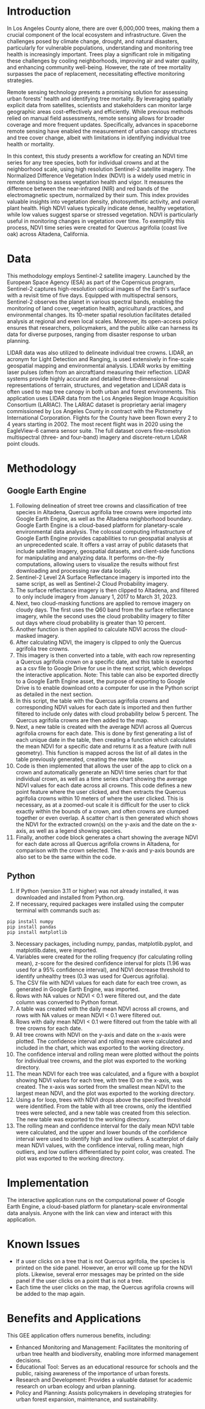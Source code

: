 # Introduction

In Los Angeles County alone, there are over 6,000,000 trees, making them a crucial component of the local ecosystem and infrastructure. Given the challenges posed by climate change, drought, and natural disasters, particularly for vulnerable populations, understanding and monitoring tree health is increasingly important. Trees play a significant role in mitigating these challenges by cooling neighborhoods, improving air and water quality, and enhancing community well-being. However, the rate of tree mortality surpasses the pace of replacement, necessitating effective monitoring strategies.

Remote sensing technology presents a promising solution for assessing urban forests' health and identifying tree mortality. By leveraging spatially explicit data from satellites, scientists and stakeholders can monitor large geographic areas cost-effectively and efficiently. While previous methods relied on manual field assessments, remote sensing allows for broader coverage and more frequent updates. Specifically, advances in spaceborne remote sensing have enabled the measurement of urban canopy structures and tree cover change, albeit with limitations in identifying individual tree health or mortality.

In this context, this study presents a workflow for creating an NDVI time series for any tree species, both for individual crowns and at the neighborhood scale, using high resolution Sentinel-2 satellite imagery. The Normalized Difference Vegetation Index (NDVI) is a widely used metric in remote sensing to assess vegetation health and vigor. It measures the difference between the near-infrared (NIR) and red bands of the electromagnetic spectrum, normalized by their sum. This index provides valuable insights into vegetation density, photosynthetic activity, and overall plant health. High NDVI values typically indicate dense, healthy vegetation, while low values suggest sparse or stressed vegetation. NDVI is particularly useful in monitoring changes in vegetation over time. To exemplify this process, NDVI time series were created for Quercus agrifolia (coast live oak) across Altadena, California.

# Data

This methodology employs Sentinel-2 satellite imagery. Launched by the European Space Agency (ESA) as part of the Copernicus program, Sentinel-2 captures high-resolution optical images of the Earth's surface with a revisit time of five days. Equipped with multispectral sensors, Sentinel-2 observes the planet in various spectral bands, enabling the monitoring of land cover, vegetation health, agricultural practices, and environmental changes. Its 10-meter spatial resolution facilitates detailed analysis at regional and even local scales. Moreover, its open-access policy ensures that researchers, policymakers, and the public alike can harness its data for diverse purposes, ranging from disaster response to urban planning.

LIDAR data was also utilized to delineate individual tree crowns. LIDAR, an acronym for Light Detection and Ranging, is used extensively in fine-scale geospatial mapping and environmental analysis. LIDAR works by emitting laser pulses (often from an aircraft)and measuring their reflection. LIDAR systems provide highly accurate and detailed three-dimensional representations of terrain, structures, and vegetation and LIDAR data is often used to map tree canopy in both urban and forest environments. This application uses LIDAR data from the Los Angeles Region Image Acquisition Consortium (LARIAC). The LARIAC dataset is proprietary aerial imagery commissioned by Los Angeles County in contract with the Pictometry International Corporation. Flights for the County have been flown every 2 to 4 years starting in 2002. The most recent flight was in 2020 using the EagleView-6 camera sensor suite. The full dataset covers fine-resolution multispectral (three- and four-band) imagery and discrete-return LiDAR point clouds.

# Methodology

## Google Earth Engine
1. Following delineation of street tree crowns and classification of tree species in Altadena, Quercus agrifolia tree crowns were imported into Google Earth Engine, as well as the Altadena neighborhood boundary. Google Earth Engine is a cloud-based platform for planetary-scale environmental data analysis. The colossal computing infrastructure of Google Earth Engine provides capabilities to run geospatial analysis at an unprecedented scale. It offers a vast array of public datasets that include satellite imagery, geospatial datasets, and client-side functions for manipulating and analyzing data. It performs on-the-fly computations, allowing users to visualize the results without first downloading and processing raw data locally. 
2. Sentinel-2 Level 2A Surface Reflectance imagery is imported into the same script, as well as Sentinel-2 Cloud Probability imagery. 
3. The surface reflectance imagery is then clipped to Altadena, and filtered to only include imagery from January 1, 2017 to March 31, 2023. 
4. Next, two cloud-masking functions are applied to remove imagery on cloudy days. The first uses the Q60 band from the surface reflectance imagery, while the second uses the cloud probability imagery to filter out days where cloud probability is greater than 10 percent. 
5. Another function is then applied to calculate NDVI across the cloud-masked imagery. 
6. After calculating NDVI, the imagery is clipped to only the Quercus agrifolia tree crowns. 
7. This imagery is then converted into a table, with each row representing a Quercus agrifolia crown on a specific date, and this table is exported as a csv file to Google Drive for use in the next script, which develops the interactive application.  Note: This table can also be exported directly to a Google Earth Engine asset, the purpose of exporting to Google Drive is to enable download onto a computer for use in the Python script as detailed in the next section. 
8. In this script, the table with the Quercus agrifolia crowns and corresponding NDVI values for each date is imported and then further filtered to include only dates with cloud probability below 5 percent. The Quercus agrifolia crowns are then added to the map. 
9. Next, a new table is created with the average NDVI across all Quercus agrifolia crowns for each date. This is done by first generating a list of each unique date in the table, then creating a function which calculates the mean NDVI for a specific date and returns it as a feature (with null geometry). This function is mapped across the list of all dates in the table previously generated, creating the new table. 
10. Code is then implemented that allows the user of the app to click on a crown and automatically generate an NDVI time series chart for that individual crown, as well as a time series chart showing the average NDVI values for each date across all crowns. This code defines a new point feature where the user clicked, and then extracts the Quercus agrifolia crowns within 10 meters of where the user clicked. This is necessary, as at a zoomed-out scale it is difficult for the user to click exactly within the bounds of a crown, and often crowns are clumped together or even overlap. A scatter chart is then generated which shows the NDVI for the extracted crown(s) on the y-axis and the date on the x-axis, as well as a legend showing species. 
11. Finally, another code block generates a chart showing the average NDVI for each date across all Quercus agrifolia crowns in Altadena, for comparison with the crown selected. The x-axis and y-axis bounds are also set to be the same within the code. 

## Python
1. If Python (version 3.11 or higher) was not already installed, it was downloaded and installed from Python.org.
2. If necessary, required packages were installed using the computer terminal with commands such as:

```{include=TRUE}
pip install numpy
pip install pandas
pip install matplotlib
```

3. Necessary packages, including numpy, pandas, matplotlib.pyplot, and matplotlib.dates, were imported.
4. Variables were created for the rolling frequency (for calculating rolling mean), z-score for the desired confidence interval for plots (1.96 was used for a 95% confidence interval), and NDVI decrease threshold to identify unhealthy trees (0.3 was used for Quercus agrifolia).
5. The CSV file with NDVI values for each date for each tree crown, as generated in Google Earth Engine, was imported.
6. Rows with NA values or NDVI < 0.1 were filtered out, and the date column was converted to Python format.
7. A table was created with the daily mean NDVI across all crowns, and rows with NA values or mean NDVI < 0.1 were filtered out.
8. Rows with daily mean NDVI < 0.1 were filtered out from the table with all tree crowns for each date.
9. All tree crowns with NDVI on the y-axis and date on the x-axis were plotted. The confidence interval and rolling mean were calculated and included in the chart, which was exported to the working directory.
10. The confidence interval and rolling mean were plotted without the points for individual tree crowns, and the plot was exported to the working directory.
11. The mean NDVI for each tree was calculated, and a figure with a boxplot showing NDVI values for each tree, with tree ID on the x-axis, was created. The x-axis was sorted from the smallest mean NDVI to the largest mean NDVI, and the plot was exported to the working directory.
12. Using a for loop, trees with NDVI drops above the specified threshold were identified. From the table with all tree crowns, only the identified trees were selected, and a new table was created from this selection. The new table was exported to the working directory. 
13. The rolling mean and confidence interval for the daily mean NDVI table were calculated, and the upper and lower bounds of the confidence interval were used to identify high and low outliers. A scatterplot of daily mean NDVI values, with the confidence interval, rolling mean, high outliers, and low outliers differentiated by point color, was created. The plot was exported to the working directory.


# Implementation

The interactive application runs on the computational power of Google Earth Engine, a cloud-based platform for planetary-scale environmental data analysis. Anyone with the link can view and interact with this application. 

# Known Issues

- If a user clicks on a tree that is not Quercus agrifolia, the species is printed on the side panel. However, an error will come up for the NDVI plots. Likewise, several error messages may be printed on the side panel if the user clicks on a point that is not a tree. 
- Each time the user clicks on the map, the Quercus agrifolia crowns will be added to the map again.


# Benefits and Applications

This GEE application offers numerous benefits, including:

- Enhanced Monitoring and Management: Facilitates the monitoring of urban tree health and biodiversity, enabling more informed management decisions.
- Educational Tool: Serves as an educational resource for schools and the public, raising awareness of the importance of urban forests.
- Research and Development: Provides a valuable dataset for academic research on urban ecology and urban planning.
- Policy and Planning: Assists policymakers in developing strategies for urban forest expansion, maintenance, and sustainability.




